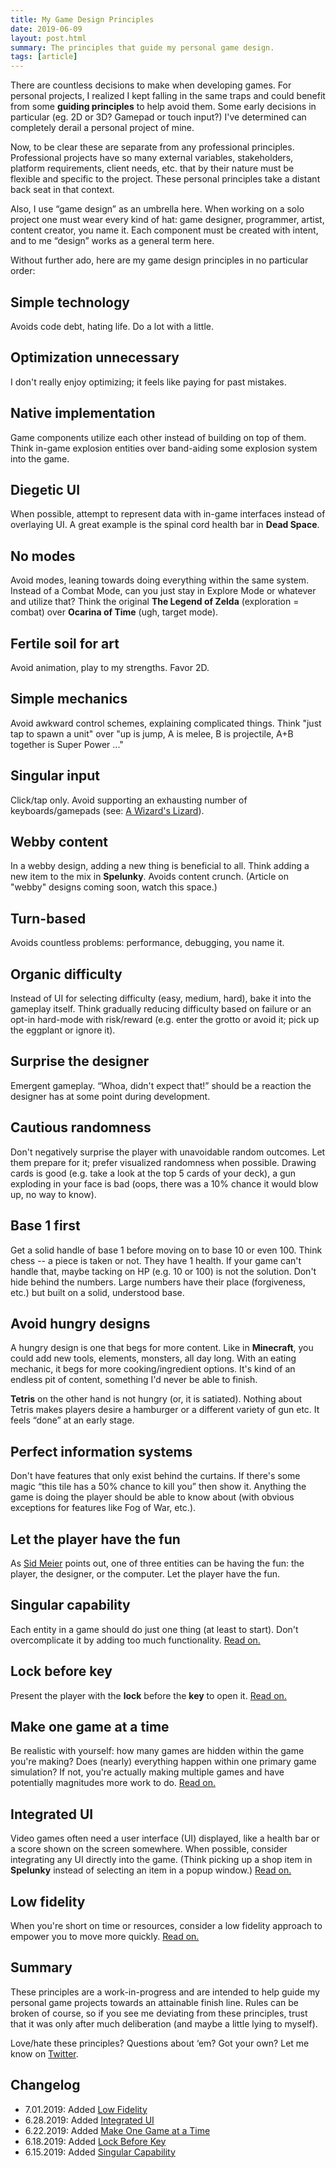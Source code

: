 ```yaml
---
title: My Game Design Principles
date: 2019-06-09
layout: post.html
summary: The principles that guide my personal game design.
tags: [article]
---
```


There are countless decisions to make when developing games. For personal projects, I realized I kept falling in the same traps and could benefit from some **guiding principles** to help avoid them. Some early decisions in particular (eg. 2D or 3D? Gamepad or touch input?) I've determined can completely derail a personal project of mine.

Now, to be clear these are separate from any professional principles. Professional projects have so many external variables, stakeholders, platform requirements, client needs, etc. that by their nature must be flexible and specific to the project. These personal principles take a distant back seat in that context.

Also, I use “game design” as an umbrella here. When working on a solo project one must wear every kind of hat: game designer, programmer, artist, content creator, you name it. Each component must be created with intent, and to me “design” works as a general term here.

Without further ado, here are my game design principles in no particular order:

## Simple technology

Avoids code debt, hating life. Do a lot with a little.

## Optimization unnecessary

I don't really enjoy optimizing; it feels like paying for past mistakes.

## Native implementation

Game components utilize each other instead of building on top of them. Think in-game explosion entities over band-aiding some explosion system into the game.

## Diegetic UI

When possible, attempt to represent data with in-game interfaces instead of overlaying UI. A great example is the spinal cord health bar in **Dead Space**.

## No modes

Avoid modes, leaning towards doing everything within the same system. Instead of a Combat Mode, can you just stay in Explore Mode or whatever and utilize that? Think the original **The Legend of Zelda** (exploration = combat) over **Ocarina of Time** (ugh, target mode).

## Fertile soil for art

Avoid animation, play to my strengths. Favor 2D.

## Simple mechanics

Avoid awkward control schemes, explaining complicated things. Think "just tap to spawn a unit" over "up is jump, A is melee, B is projectile, A+B together is Super Power ..."

## Singular input

Click/tap only. Avoid supporting an exhausting number of keyboards/gamepads (see: [A Wizard's Lizard][awl]).

## Webby content

In a webby design, adding a new thing is beneficial to all. Think adding a new item to the mix in **Spelunky**. Avoids content crunch. (Article on "webby" designs coming soon, watch this space.)

## Turn-based

Avoids countless problems: performance, debugging, you name it.

## Organic difficulty

Instead of UI for selecting difficulty (easy, medium, hard), bake it into the gameplay itself.
Think gradually reducing difficulty based on failure or an opt-in hard-mode with risk/reward (e.g. enter the grotto or avoid it; pick up the eggplant or ignore it).

## Surprise the designer

Emergent gameplay. “Whoa, didn't expect that!” should be a reaction the designer has at some point during development.

## Cautious randomness

Don't negatively surprise the player with unavoidable random outcomes.
Let them prepare for it; prefer visualized randomness when possible.
Drawing cards is good (e.g. take a look at the top 5 cards of your deck), a gun exploding in your face is bad (oops, there was a 10% chance it would blow up, no way to know).

## Base 1 first

Get a solid handle of base 1 before moving on to base 10 or even 100. Think chess -- a piece is taken or not. They have 1 health. If your game can't handle that, maybe tacking on HP (e.g. 10 or 100) is not the solution. Don't hide behind the numbers. Large numbers have their place (forgiveness, etc.) but built on a solid, understood base.

## Avoid hungry designs

A hungry design is one that begs for more content. Like in **Minecraft**, you could add new tools, elements, monsters, all day long. With an eating mechanic, it begs for more cooking/ingredient options. It's kind of an endless pit of content, something I'd never be able to finish.

**Tetris** on the other hand is not hungry (or, it is satiated). Nothing about Tetris makes players desire a hamburger or a different variety of gun etc. It feels “done” at an early stage.

## Perfect information systems

Don't have features that only exist behind the curtains. If there's some magic “this tile has a 50% chance to kill you” then show it. Anything the game is doing the player should be able to know about (with obvious exceptions for features like Fog of War, etc.).

## Let the player have the fun

As [Sid Meier][sid] points out, one of three entities can be having the fun: the player, the designer, or the computer. Let the player have the fun.

## Singular capability

Each entity in a game should do just one thing (at least to start). Don't overcomplicate it by adding too much functionality. [Read on.](/post/singular-capability/)

## Lock before key

Present the player with the **lock** before the **key** to open it. [Read on.](/post/lock-before-key/)

## Make one game at a time

Be realistic with yourself: how many games are hidden within the game you're making? Does (nearly) everything happen within one primary game simulation? If not, you're actually making multiple games and have potentially magnitudes more work to do. [Read on.](/post/one-game-at-a-time/)

## Integrated UI

Video games often need a user interface (UI) displayed, like a health bar or a score shown on the screen somewhere. When possible, consider integrating any UI directly into the game. (Think picking up a shop item in **Spelunky** instead of selecting an item in a popup window.) [Read on.](/post/integrated-ui/)

## Low fidelity

When you're short on time or resources, consider a low fidelity approach to empower you to move more quickly. [Read on.](/post/low-fidelity/)

## Summary

These principles are a work-in-progress and are intended to help guide my personal game projects towards an attainable finish line. Rules can be broken of course, so if you see me deviating from these principles, trust that it was only after much deliberation (and maybe a little lying to myself).

Love/hate these principles? Questions about ‘em? Got your own? Let me know on [Twitter](https://twitter.com/richtaur).

## Changelog

* 7.01.2019: Added [Low Fidelity](/post/low-fidelity/)
* 6.28.2019: Added [Integrated UI](/post/integrated-ui/)
* 6.22.2019: Added [Make One Game at a Time](/post/one-game-at-a-time/)
* 6.18.2019: Added [Lock Before Key](/post/lock-before-key/)
* 6.15.2019: Added [Singular Capability](/post/singular-capability/)

[awl]: https://store.steampowered.com/app/280040/A_Wizards_Lizard/
[sid]: https://www.gamasutra.com/view/news/114402/Analysis_Sid_Meiers_Key_Design_Lessons.php
